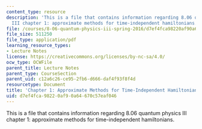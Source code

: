 ```yaml
---
content_type: resource
description: 'This is a file that contains information regarding 8.06 quantum physics
  III chapter 1: approximate methods for time-independent hamiltonians. '
file: /courses/8-06-quantum-physics-iii-spring-2016/d7ef4fca98220af90a64670c57eaf046_MIT8_06S16_chap1.pdf
file_size: 511250
file_type: application/pdf
learning_resource_types:
- Lecture Notes
license: https://creativecommons.org/licenses/by-nc-sa/4.0/
ocw_type: OCWFile
parent_title: Lecture Notes
parent_type: CourseSection
parent_uid: c12a6c26-ce95-2fb6-d666-daf4f93f8f4d
resourcetype: Document
title: 'Chapter 1: Approximate Methods for Time-Independent Hamiltonians'
uid: d7ef4fca-9822-0af9-0a64-670c57eaf046
---
```

This is a file that contains information regarding 8.06 quantum physics III chapter 1: approximate methods for time-independent hamiltonians. 
